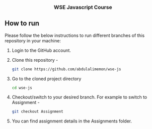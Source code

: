 ﻿<!-- PROJECT LOGO -->
<br />
 <p align="center">
    <h3 align="center ">WSE Javascript Course</h3>
</p>

<!-- HOW TO RUN -->

## How to run

Please follow the below instructions to run different branches of this repository in your machine:

1. Login to the GitHub account.

2. Clone this repository -
    ```sh
    git clone https://github.com/abdulalimemon/wse-js
    ```
3. Go to the cloned project directory
    ```sh
    cd wse-js
    ```
4. Checkout/switch to your desired branch. For example to switch to Assignment -
    ```sh
    git checkout Assignment
    ```
5. You can find assignment details in the Assignments folder.
